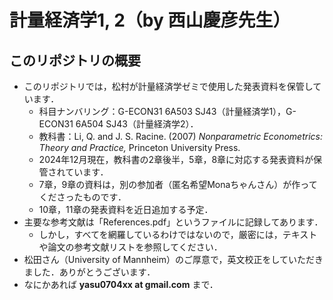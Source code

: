 # 計量経済学1, 2（by 西山慶彦先生）

## このリポジトリの概要
- このリポジトリでは，松村が計量経済学ゼミで使用した発表資料を保管しています．
  - 科目ナンバリング：G-ECON31 6A503 SJ43（計量経済学1），G-ECON31 6A504 SJ43（計量経済学2）．
  - 教科書：Li, Q. and J. S. Racine. (2007) *Nonparametric Econometrics: Theory and Practice,* Princeton University Press.
  - 2024年12月現在，教科書の2章後半，5章，8章に対応する発表資料が保管されています．
  - 7章，9章の資料は，別の参加者（匿名希望Monaちゃんさん）が作ってくださったものです．
  - 10章，11章の発表資料を近日追加する予定．
- 主要な参考文献は「References.pdf」というファイルに記録してあります．
  - しかし，すべてを網羅しているわけではないので，厳密には，テキストや論文の参考文献リストを参照してください．
- 松田さん（University of Mannheim）のご厚意で，英文校正をしていただきました．ありがとうございます．
- なにかあれば **yasu0704xx at gmail.com** まで．
